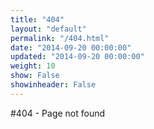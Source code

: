 ```yaml
---
title: "404"
layout: "default"
permalink: "/404.html"
date: "2014-09-20 00:00:00"
updated: "2014-09-20 00:00:00"
weight: 10
show: False
showinheader: False
---
```


#404 - Page not found
